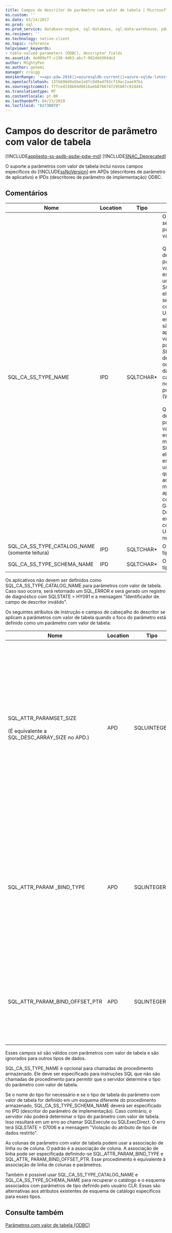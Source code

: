 ```yaml
---
title: Campos de descritor de parâmetro com valor de tabela | Microsoft Docs
ms.custom: ''
ms.date: 03/14/2017
ms.prod: sql
ms.prod_service: database-engine, sql-database, sql-data-warehouse, pdw
ms.reviewer: ''
ms.technology: native-client
ms.topic: reference
helpviewer_keywords:
- table-valued parameters (ODBC), descriptor fields
ms.assetid: 4e009eff-c156-4d63-abcf-082ddd304de2
author: MightyPen
ms.author: genemi
manager: craigg
monikerRange: '>=aps-pdw-2016||=azuresqldb-current||=azure-sqldw-latest||>=sql-server-2016||=sqlallproducts-allversions||>=sql-server-linux-2017||=azuresqldb-mi-current'
ms.openlocfilehash: 13fb698d9a5be2e8fc949ad793cf19ac2aae97b1
ms.sourcegitcommit: f7fced330b64d6616aeb8766747295807c92dd41
ms.translationtype: MT
ms.contentlocale: pt-BR
ms.lasthandoff: 04/23/2019
ms.locfileid: "62738070"
---
```

# <a name="table-valued-parameter-descriptor-fields"></a>Campos do descritor de parâmetro com valor de tabela
[!INCLUDE[appliesto-ss-asdb-asdw-pdw-md](../../includes/appliesto-ss-asdb-asdw-pdw-md.md)]
[!INCLUDE[SNAC_Deprecated](../../includes/snac-deprecated.md)]

  O suporte a parâmetros com valor de tabela inclui novos campos específicos do [!INCLUDE[ssNoVersion](../../includes/ssnoversion-md.md)] em APDs (descritores de parâmetro de aplicativo) e IPDs (descritores de parâmetro de implementação) ODBC.  
  
## <a name="remarks"></a>Comentários  
  
|Nome|Location|Tipo|Descrição|  
|----------|--------------|----------|-----------------|  
|SQL_CA_SS_TYPE_NAME|IPD|SQLTCHAR*|O nome do tipo de servidor do parâmetro com valor de tabela.<br /><br /> Quando um nome de tipo de parâmetro com valor de tabela é especificado em uma chamada para SQLBindParameter, ele sempre deve ser especificado como um valor Unicode, mesmo em aplicativos que são criados como aplicativos ANSI. O valor usado para o parâmetro *StrLen_or_IndPtr* deve ser SQL_NTS ou o comprimento da cadeia de caracteres do nome multiplicado por sizeof (WCHAR).<br /><br /> Quando um nome de tipo de parâmetro com valor de tabela é especificado por meio do SQLSetDescField, ele pode ser especificado usando um literal que esteja de acordo com a maneira como o aplicativo é compilado. O Gerenciador do Driver ODBC executará todas as conversões de Unicode necessárias.|  
|SQL_CA_SS_TYPE_CATALOG_NAME (somente leitura)|IPD|SQLTCHAR*|O catálogo onde o tipo é definido.|  
|SQL_CA_SS_TYPE_SCHEMA_NAME|IPD|SQLTCHAR*|O esquema onde o tipo é definido.|  
  
 Os aplicativos não devem ser definidos como SQL_CA_SS_TYPE_CATALOG_NAME para parâmetros com valor de tabela. Caso isso ocorra, será retornado um SQL_ERROR e será gerado um registro de diagnóstico com SQLSTATE = HY091 e a mensagem "Identificador de campo de descritor inválido".  
  
 Os seguintes atributos de instrução e campos de cabeçalho do descritor se aplicam a parâmetros com valor de tabela quando o foco do parâmetro está definido como um parâmetro com valor de tabela:  
  
|Nome|Location|Tipo|Descrição|  
|----------|--------------|----------|-----------------|  
|SQL_ATTR_PARAMSET_SIZE<br /><br /> (É equivalente a SQL_DESC_ARRAY_SIZE no APD.)|APD|SQLUINTEGER|O tamanho das matrizes de buffers para um parâmetro com valor de tabela. Esse é o número máximo de linhas que os buffers irão conter ou o tamanho dos buffers em linhas; o próprio valor de parâmetro com valor de tabela pode ter mais ou menos linhas do que os buffers comportam. O padrão é 1.<br /><br /> Observação: Se SQL_SOPT_SS_PARAM_FOCUS for definido como seu valor padrão de 0, SQL_ATTR_PARAMSET_SIZE refere-se à instrução e especifica o número de conjuntos de parâmetros. Se SQL_SOPT_SS_PARAM_FOCUS for definido como o ordinal de um parâmetro com valor de tabela, ele fará referência ao parâmetro com valor de tabela e especificará o número de linhas por conjunto de parâmetros para o parâmetro com valor de tabela.|  
|SQL_ATTR_PARAM _BIND_TYPE|APD|SQLINTEGER|O padrão é SQL_PARAM_BIND_BY_COLUMN.<br /><br /> Para selecionar a associação de linha, este campo é definido como o comprimento da estrutura ou uma instância de um buffer que será associada a um conjunto de linhas de parâmetro com valor de tabela. Esse comprimento deve incluir espaço para todas as colunas associadas e qualquer preenchimento da estrutura ou do buffer. Isso garante que quando o endereço de uma coluna associada for incrementado com o comprimento especificado, o resultado apontará para o início da mesma coluna na linha seguinte. Ao usar o **sizeof** operador em ANSI C, esse comportamento é garantido.|  
|SQL_ATTR_PARAM_BIND_OFFSET_PTR|APD|SQLINTEGER*|O padrão é um ponteiro nulo.<br /><br /> Se este campo for não nulo, o driver cancelará o ponteiro, adicionará o valor cancelado a cada um dos campos adiados no registro do descritor (SQL_DESC_DATA_PTR, SQL_DESC_INDICATOR_PTR, e SQL_DESC_OCTET_LENGTH_PTR) e usará os novos valores de ponteiro para acessar valores de dados.|  
  
 Esses campos só são válidos com parâmetros com valor de tabela e são ignorados para outros tipos de dados.  
  
 SQL_CA_SS_TYPE_NAME é opcional para chamadas de procedimento armazenado. Ele deve ser especificado para instruções SQL que não são chamadas de procedimento para permitir que o servidor determine o tipo do parâmetro com valor de tabela.  
  
 Se o nome do tipo for necessário e se o tipo de tabela do parâmetro com valor de tabela for definido em um esquema diferente do procedimento armazenado, SQL_CA_SS_TYPE_SCHEMA_NAME deverá ser especificado no IPD (descritor do parâmetro de implementação). Caso contrário, o servidor não poderá determinar o tipo do parâmetro com valor de tabela. Isso resultará em um erro ao chamar SQLExecute ou SQLExecDirect. O erro terá SQLSTATE = 07006 e a mensagem "Violação do atributo de tipo de dados restrito".  
  
 As colunas de parâmetro com valor de tabela podem usar a associação de linha ou de coluna. O padrão é a associação de coluna. A associação de linha pode ser especificada definindo-se SQL_ATTR_PARAM_BIND_TYPE e SQL_ATTR_ PARAM_BIND_OFFSET_PTR. Esse procedimento é equivalente à associação de linha de colunas e parâmetros.  
  
 Também é possível usar SQL_CA_SS_TYPE_CATALOG_NAME e SQL_CA_SS_TYPE_SCHEMA_NAME para recuperar o catálogo e o esquema associados com parâmetros de tipo definido pelo usuário CLR. Essas são alternativas aos atributos existentes de esquema de catálogo específicos para esses tipos.  
  
## <a name="see-also"></a>Consulte também  
 [Parâmetros com valor de tabela &#40;ODBC&#41;](../../relational-databases/native-client-odbc-table-valued-parameters/table-valued-parameters-odbc.md)  
  
  
